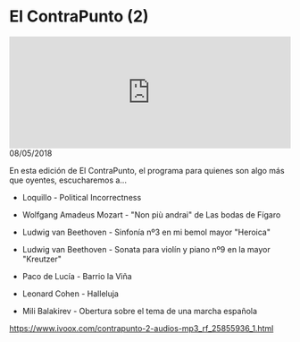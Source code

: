 # El ContraPunto (2)
<iframe id='audio_88903085' frameborder='0' allowfullscreen='' scrolling='no' height='200' style='width:100%;' src='https://www.ivoox.com/player_ej_25855936_6_1.html' loading='lazy'></iframe>08/05/2018

En esta edición de El ContraPunto, el programa para quienes son algo más que oyentes, escucharemos a... 

 - Loquillo - Political Incorrectness

 - Wolfgang Amadeus Mozart - "Non più andrai" de Las bodas de Fígaro

 - Ludwig van Beethoven - Sinfonía nº3 en mi bemol mayor "Heroica"

 - Ludwig van Beethoven - Sonata para violín y piano nº9 en la mayor "Kreutzer"

 - Paco de Lucía - Barrio la Viña

 - Leonard Cohen - Halleluja

 - Mili Balakirev - Obertura sobre el tema de una marcha española

https://www.ivoox.com/contrapunto-2-audios-mp3_rf_25855936_1.html
